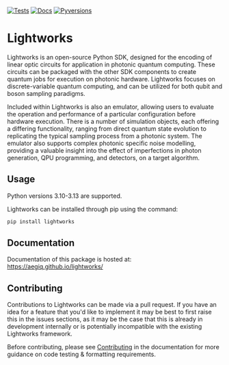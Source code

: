 [![Tests](https://github.com/Aegiq/lightworks/actions/workflows/tests.yml/badge.svg?event=push)](https://github.com/Aegiq/lightworks/actions/workflows/tests.yml)
[![Docs](https://github.com/Aegiq/lightworks/actions/workflows/sphinx_deploy.yml/badge.svg?event=push)](https://github.com/Aegiq/lightworks/actions/workflows/sphinx_deploy.yml)
[![Pyversions](https://img.shields.io/pypi/pyversions/lightworks.svg?style=plastic)](https://pypi.org/project/lightworks/)


# Lightworks

Lightworks is an open-source Python SDK, designed for the encoding of linear optic circuits for application in photonic quantum computing. These circuits can be packaged with the other SDK components to create quantum jobs for execution on photonic hardware. Lightworks focuses on discrete-variable quantum computing, and can be utilized for both qubit and boson sampling paradigms.

Included within Lightworks is also an emulator, allowing users to evaluate the operation and performance of a particular configuration before hardware execution. There is a number of simulation objects, each offering a differing functionality, ranging from direct quantum state evolution to replicating the typical sampling process from a photonic system. The emulator also supports complex photonic specific noise modelling, providing a valuable insight into the effect of imperfections in photon generation, QPU programming, and detectors, on a target algorithm.

## Usage

Python versions 3.10-3.13 are supported.

Lightworks can be installed through pip using the command:

```bash
pip install lightworks
```

## Documentation

Documentation of this package is hosted at: https://aegiq.github.io/lightworks/

## Contributing

Contributions to Lightworks can be made via a pull request. If you have an idea for a feature that you'd like to implement it may be best to first raise this in the issues sections, as it may be the case that this is already in development internally or is potentially incompatible with the existing Lightworks framework.

Before contributing, please see [Contributing](https://aegiq.github.io/lightworks/contributing.html) in the documentation for more guidance on code testing & formatting requirements. 